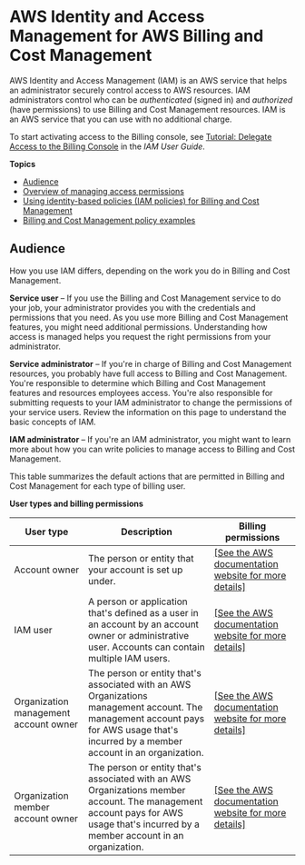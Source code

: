 # AWS Identity and Access Management for AWS Billing and Cost Management<a name="security-iam"></a>

AWS Identity and Access Management \(IAM\) is an AWS service that helps an administrator securely control access to AWS resources\. IAM administrators control who can be *authenticated* \(signed in\) and *authorized* \(have permissions\) to use Billing and Cost Management resources\. IAM is an AWS service that you can use with no additional charge\.

To start activating access to the Billing console, see [Tutorial: Delegate Access to the Billing Console](https://docs.aws.amazon.com/IAM/latest/UserGuide/tutorial_billing.html) in the *IAM User Guide*\.

**Topics**
+ [Audience](#security_iam_audience)
+ [Overview of managing access permissions](control-access-billing.md)
+ [Using identity\-based policies \(IAM policies\) for Billing and Cost Management](billing-permissions-ref.md)
+ [Billing and Cost Management policy examples](billing-example-policies.md)

## Audience<a name="security_iam_audience"></a>

How you use IAM differs, depending on the work you do in Billing and Cost Management\.

**Service user** – If you use the Billing and Cost Management service to do your job, your administrator provides you with the credentials and permissions that you need\. As you use more Billing and Cost Management features, you might need additional permissions\. Understanding how access is managed helps you request the right permissions from your administrator\.

**Service administrator** – If you're in charge of Billing and Cost Management resources, you probably have full access to Billing and Cost Management\. You're responsible to determine which Billing and Cost Management features and resources employees access\. You're also responsible for submitting requests to your IAM administrator to change the permissions of your service users\. Review the information on this page to understand the basic concepts of IAM\.

**IAM administrator** – If you're an IAM administrator, you might want to learn more about how you can write policies to manage access to Billing and Cost Management\.

This table summarizes the default actions that are permitted in Billing and Cost Management for each type of billing user\.


**User types and billing permissions**  

| User type | Description | Billing permissions | 
| --- | --- | --- | 
| Account owner |  The person or entity that your account is set up under\.  |  [\[See the AWS documentation website for more details\]](http://docs.aws.amazon.com/awsaccountbilling/latest/aboutv2/security-iam.html)  | 
| IAM user |  A person or application that's defined as a user in an account by an account owner or administrative user\. Accounts can contain multiple IAM users\.  |  [\[See the AWS documentation website for more details\]](http://docs.aws.amazon.com/awsaccountbilling/latest/aboutv2/security-iam.html)  | 
| Organization management account owner |  The person or entity that's associated with an AWS Organizations management account\. The management account pays for AWS usage that's incurred by a member account in an organization\.   |  [\[See the AWS documentation website for more details\]](http://docs.aws.amazon.com/awsaccountbilling/latest/aboutv2/security-iam.html)  | 
| Organization member account owner |  The person or entity that's associated with an AWS Organizations member account\. The management account pays for AWS usage that's incurred by a member account in an organization\.   |  [\[See the AWS documentation website for more details\]](http://docs.aws.amazon.com/awsaccountbilling/latest/aboutv2/security-iam.html)  | 
